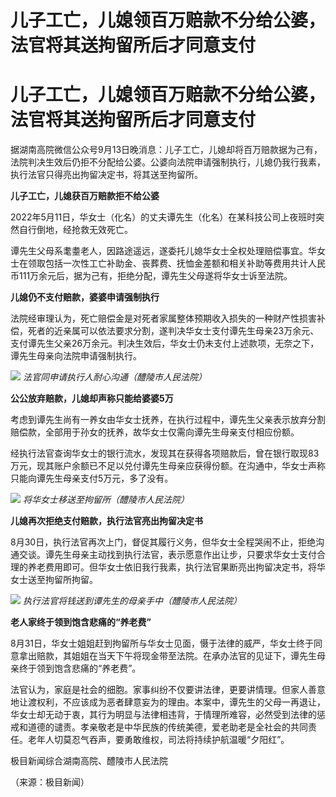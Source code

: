 # 儿子工亡，儿媳领百万赔款不分给公婆，法官将其送拘留所后才同意支付

# 儿子工亡，儿媳领百万赔款不分给公婆，法官将其送拘留所后才同意支付

据湖南高院微信公众号9月13日晚消息：儿子工亡，儿媳却将百万赔款据为己有，法院判决生效后仍拒不分配给公婆。公婆向法院申请强制执行，儿媳仍我行我素，执行法官只得亮出拘留决定书，将其送至拘留所。

**儿子工亡，儿媳获百万赔款拒不给公婆**

2022年5月11日，华女士（化名）的丈夫谭先生（化名）在某科技公司上夜班时突然自行倒地，经抢救无效死亡。

谭先生父母系耄耋老人，因路途遥远，遂委托儿媳华女士全权处理赔偿事宜。华女士在领取包括一次性工亡补助金、丧葬费、抚恤金差额和相关补助等费用共计人民币111万余元后，据为己有，拒绝分配，谭先生父母遂将华女士诉至法院。

**儿媳仍不支付赔款，婆婆申请强制执行**

法院经审理认为，死亡赔偿金是对死者家属整体预期收入损失的一种财产性损害补偿，死者的近亲属可以依法要求分割，遂判决华女士支付谭先生母亲23万余元、支付谭先生父亲26万余元。判决生效后，华女士仍未支付上述款项，无奈之下，谭先生母亲向法院申请强制执行。

![](https://inews.gtimg.com/om_bt/OLkrgJUuBysuKsVvq047Eh55yMpNZBGv2eDKzy9Q29LogAA/1000)
_法官同申请执行人耐心沟通（醴陵市人民法院）_

**公公放弃赔款，儿媳却声称只能给婆婆5万**

考虑到谭先生尚有一养女由华女士抚养，在执行过程中，谭先生父亲表示放弃分割赔偿款，全部用于孙女的抚养，故华女士仅需向谭先生母亲支付相应份额。

经执行法官查询华女士的银行流水，发现其在获得各项赔款后，曾在银行取现83万元，现其账户余额已不足以兑付谭先生母亲应获得份额。在沟通中，华女士声称只能向谭先生母亲支付5万元，多了没有。

![](https://inews.gtimg.com/om_bt/OQZQIp0CrHxqKT0JSoCKRFUHs2EMq0jDTc01xnVhN9kh4AA/1000)
_将华女士移送至拘留所（醴陵市人民法院）_

**儿媳再次拒绝支付赔款，执行法官亮出拘留决定书**

8月30日，执行法官再次上门，督促其履行义务，但华女士全程哭闹不止，拒绝沟通交谈。谭先生母亲主动找到执行法官，表示愿意作出让步，只要求华女士支付合理的养老费用即可。但华女士依旧我行我素，执行法官果断亮出拘留决定书，将华女士送至拘留所拘留。

![](https://inews.gtimg.com/om_bt/OSCBWAtz2tMkQqf311XO5ZP5d_uhrK1bZ5FK1BHD-0hKAAA/1000)
_执行法官将钱送到谭先生的母亲手中（醴陵市人民法院）_

**老人家终于领到饱含悲痛的“养老费”**

8月31日，华女士姐姐赶到拘留所与华女士见面，慑于法律的威严，华女士终于同意拿出赔款，其姐姐在当天下午将现金带至法院。在承办法官的见证下，谭先生母亲终于领到饱含悲痛的“养老费”。

法官认为，家庭是社会的细胞。家事纠纷不仅要讲法律，更要讲情理。但家人善意地让渡权利，不应该成为恶者肆意妄为的理由。本案中，谭先生的父母一再退让，华女士却无动于衷，其行为明显与法律相违背，于情理所难容，必然受到法律的惩戒和道德的谴责。孝亲敬老是中华民族的传统美德，爱老助老是全社会的共同责任。老年人切莫忍气吞声，要勇敢维权，司法将持续护航温暖“夕阳红”。

极目新闻综合湖南高院、醴陵市人民法院

（来源：极目新闻）


